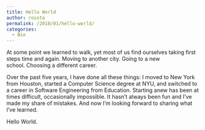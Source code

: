```yaml
---
title: Hello World
author: rossta
permalink: /2010/01/hello-world/
categories:
  - Bio
---
```

At some point we learned to walk, yet most of us find ourselves taking first steps time and again. Moving to another city. Going to a new school. Choosing a different career.

Over the past five years, I have done all these things: I moved to New York from Houston, started a Computer Science degree at NYU, and switched to a career in Software Engineering from Education. Starting anew has been at times difficult, occasionally impossible. It hasn’t always been fun and I’ve made my share of mistakes. And now I’m looking forward to sharing what I’ve learned.

Hello World.
